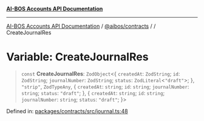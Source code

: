 [**AI-BOS Accounts API Documentation**](../../../README.md)

***

[AI-BOS Accounts API Documentation](../../../README.md) / [@aibos/contracts](../README.md) / [](../README.md) / CreateJournalRes

# Variable: CreateJournalRes

> `const` **CreateJournalRes**: `ZodObject`\<\{ `createdAt`: `ZodString`; `id`: `ZodString`; `journalNumber`: `ZodString`; `status`: `ZodLiteral`\<`"draft"`\>; \}, `"strip"`, `ZodTypeAny`, \{ `createdAt`: `string`; `id`: `string`; `journalNumber`: `string`; `status`: `"draft"`; \}, \{ `createdAt`: `string`; `id`: `string`; `journalNumber`: `string`; `status`: `"draft"`; \}\>

Defined in: [packages/contracts/src/journal.ts:48](https://github.com/pohlai88/accounts/blob/48103fb36d28b2b9bfb33472b6de2f719773cde9/packages/contracts/src/journal.ts#L48)
